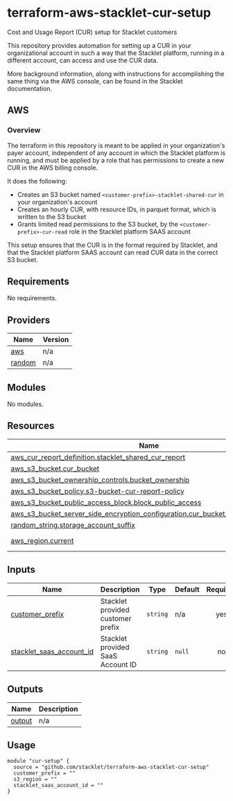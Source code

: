 # terraform-aws-stacklet-cur-setup
Cost and Usage Report (CUR) setup for Stacklet customers

This repository provides automation for setting up a CUR in your organizational account in such a way that the Stacklet platform, running in a different account, can access and use the CUR data.

More background information, along with instructions for accomplishing the same thing via the AWS console, can be found in the Stacklet documentation.

## AWS

### Overview

The terraform in this repository is meant to be applied in your organization's payer account, independent of any account in which the Stacklet platform is running, and must be applied by a role that has permissions to create a new CUR in the AWS billing console.

It does the following:

* Creates an S3 bucket named `<customer-prefix>-stacklet-shared-cur` in your organization's account
* Creates an hourly CUR, with resource IDs, in parquet format, which is written to the S3 bucket
* Grants limited read permissions to the S3 bucket, by the `<customer-prefix>-cur-read` role in the Stacklet platform SAAS account

This setup ensures that the CUR is in the format required by Stacklet, and that the Stacklet platform SAAS account can read CUR data in the correct S3 bucket.

<!-- BEGIN_TF_DOCS -->
## Requirements

No requirements.

## Providers

| Name | Version |
|------|---------|
| <a name="provider_aws"></a> [aws](#provider\_aws) | n/a |
| <a name="provider_random"></a> [random](#provider\_random) | n/a |

## Modules

No modules.

## Resources

| Name | Type |
|------|------|
| [aws_cur_report_definition.stacklet_shared_cur_report](https://registry.terraform.io/providers/hashicorp/aws/latest/docs/resources/cur_report_definition) | resource |
| [aws_s3_bucket.cur_bucket](https://registry.terraform.io/providers/hashicorp/aws/latest/docs/resources/s3_bucket) | resource |
| [aws_s3_bucket_ownership_controls.bucket_ownership](https://registry.terraform.io/providers/hashicorp/aws/latest/docs/resources/s3_bucket_ownership_controls) | resource |
| [aws_s3_bucket_policy.s3-bucket-cur-report-policy](https://registry.terraform.io/providers/hashicorp/aws/latest/docs/resources/s3_bucket_policy) | resource |
| [aws_s3_bucket_public_access_block.block_public_access](https://registry.terraform.io/providers/hashicorp/aws/latest/docs/resources/s3_bucket_public_access_block) | resource |
| [aws_s3_bucket_server_side_encryption_configuration.cur_bucket_encryption_config](https://registry.terraform.io/providers/hashicorp/aws/latest/docs/resources/s3_bucket_server_side_encryption_configuration) | resource |
| [random_string.storage_account_suffix](https://registry.terraform.io/providers/hashicorp/random/latest/docs/resources/string) | resource |
| [aws_region.current](https://registry.terraform.io/providers/hashicorp/aws/latest/docs/data-sources/region) | data source |

## Inputs

| Name | Description | Type | Default | Required |
|------|-------------|------|---------|:--------:|
| <a name="input_customer_prefix"></a> [customer\_prefix](#input\_customer\_prefix) | Stacklet provided customer prefix | `string` | n/a | yes |
| <a name="input_stacklet_saas_account_id"></a> [stacklet\_saas\_account\_id](#input\_stacklet\_saas\_account\_id) | Stacklet provided SaaS Account ID | `string` | `null` | no |

## Outputs

| Name | Description |
|------|-------------|
| <a name="output_output"></a> [output](#output\_output) | n/a |
<!-- END_TF_DOCS -->

## Usage

```hcl
module "cur-setup" {
  source = "github.com/stacklet/terraform-aws-stacklet-cur-setup"
  customer_prefix = ""
  s3_region = ""
  stacklet_saas_account_id = ""
}
```
